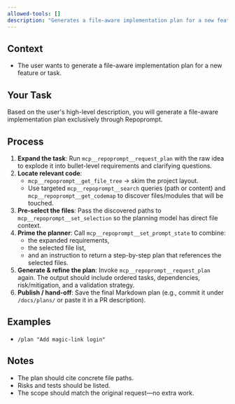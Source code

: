 ```yaml
---
allowed-tools: []
description: "Generates a file-aware implementation plan for a new feature or task exclusively through Repoprompt."
---
```


## Context

- The user wants to generate a file-aware implementation plan for a new feature or task.

## Your Task

Based on the user's high-level description, you will generate a file-aware implementation plan exclusively through Repoprompt.

## Process

1.  **Expand the task**: Run `mcp__repoprompt__request_plan` with the raw idea to explode it into bullet-level requirements and clarifying questions.
2.  **Locate relevant code**:
    -   `mcp__repoprompt__get_file_tree` → skim the project layout.
    -   Use targeted `mcp__repoprompt__search` queries (path or content) and `mcp__repoprompt__get_codemap` to discover files/modules that will be touched.
3.  **Pre-select the files**: Pass the discovered paths to `mcp__repoprompt__set_selection` so the planning model has direct file context.
4.  **Prime the planner**: Call `mcp__repoprompt__set_prompt_state` to combine:
    *   the expanded requirements,
    *   the selected file list,
    *   and an instruction to return a step-by-step plan that references the selected files.
5.  **Generate & refine the plan**: Invoke `mcp__repoprompt__request_plan` again. The output should include ordered tasks, dependencies, risk/mitigation, and a validation strategy.
6.  **Publish / hand-off**: Save the final Markdown plan (e.g., commit it under `/docs/plans/` or paste it in a PR description).

## Examples

-   `/plan "Add magic-link login"`

## Notes

-   The plan should cite concrete file paths.
-   Risks and tests should be listed.
-   The scope should match the original request—no extra work.